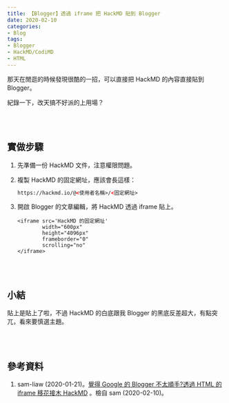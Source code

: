 ```yaml
---
title: 【Blogger】透過 iframe 把 HackMD 貼到 Blogger
date: 2020-02-10
categories:
- Blog
tags:
- Blogger
- HackMD/CodiMD
- HTML
--- 
```


那天在閒逛的時候發現很酷的一招，可以直接把 HackMD 的內容直接貼到 Blogger。
 
紀錄一下，改天搞不好派的上用場？

<!--more-->
<br><br> 

## 實做步驟
1. 先準備一份 HackMD 文件，注意權限問題。
2. 複製 HackMD 的固定網址，應該會長這樣：  
    ```html
    https://hackmd.io/@<使用者名稱>/<固定網址>
    ```
3. 開啟 Blogger 的文章編輯，將 HackMD 透過 iframe 貼上。

    ```htmlmixed
    <iframe src='HackMD 的固定網址' 
            width="600px" 
            height="4096px"
            frameborder="0" 
            scrolling="no"
    </iframe>
    ```

<br><br> 
 
## 小結 
貼上是貼上了啦，不過 HackMD 的白底跟我 Blogger 的黑底反差超大，有點突兀，看來要慎選主題。

<br><br> 

## 參考資料 
1. sam-liaw (2020-01-21)。[覺得 Google 的 Blogger 不太順手?透過 HTML 的 iframe 移花接木 HackMD](hhttps://sam1221.blogspot.com/2020/01/google-blogger-html-iframe-hackmd.html) 。檢自 sam (2020-02-10)。
